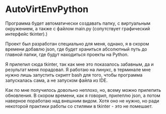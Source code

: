# AutoVirtEnvPython
Программа будет автоматически создавать папку, с виртуальным окружением, а также с файлом main.py (сопутствует графический интерфейс tkinter).)

Проект был разработан специально для меня, однако, я в скором времени добавлю json, где будет храниться абсолютный путь до главной папки, где будут находиться проекты на Python. 

Я прилепил сюда tkinter, так как мне это показалось забавным, да и результат меня порадовал. Я работаю на линукс, в терминале мне нужно лишь запустить скрипт bash для того, чтобы программа запускалась сама, а не запуском файла из IDE.

Как по мне получилось довольно неплохо, но, всему можно прилепить обновления. В скором времени, как я говорил, прилеплю json, а потом наверное поработаю над внешним видом. Хотя оно не нужно, но ради некоторой практики работы со стилями в tkinter - это не помешает.
